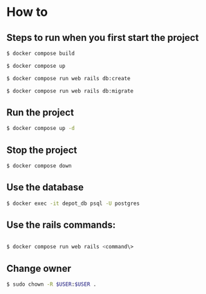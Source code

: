 # How to

## Steps to run when you first start the project

``` bash
$ docker compose build

$ docker compose up

$ docker compose run web rails db:create

$ docker compose run web rails db:migrate
```

## Run the project

```bash
$ docker compose up -d
```

## Stop the project

```bash
$ docker compose down
```

## Use the database

```bash
$ docker exec -it depot_db psql -U postgres
```

## Use the rails commands:

```bash

$ docker compose run web rails <command\>

```

## Change owner

```bash
$ sudo chown -R $USER:$USER .
```
